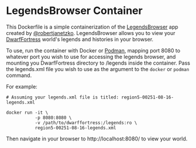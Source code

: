 # LegendsBrowser Container

This Dockerfile is a simple containerization of the [LegendsBrowser](https://github.com/robertjanetzko/LegendsBrowser) app created by [@robertjanetzko](https://github.com/robertjanetzko).  LegendsBrowser allows you to view your [DwarfFortress](http://www.bay12games.com/dwarves/) world's legends and histories in your browser.

To use, run the container with Docker or [Podman](https://podman.io/), mapping port 8080 to whatever port you wish to use for accessing the legends browser, and mounting you DwarfFortress directory to /legends inside the container.  Pass the legends.xml file you wish to use as the argument to the `docker` or `podman` command.

For example:

```
# Assuming your legends.xml file is titled: region5-00251-08-16-legends.xml

docker run -it \
           -p 8080:8080 \
           -v /path/to/dwarffortress:/legends:ro \
           region5-00251-08-16-legends.xml
```

Then navigate in your browser to http://localhost:8080/ to view your world.


